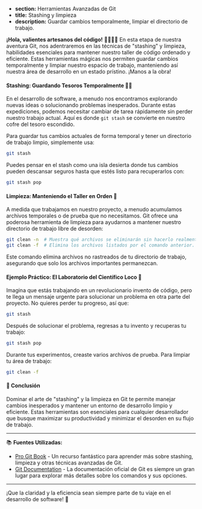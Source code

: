 * **section:** Herramientas Avanzadas de Git
* **title:** Stashing y limpieza 
* **description:** Guardar cambios temporalmente, limpiar el directorio de trabajo.

**¡Hola, valientes artesanos del código!** 👩‍💻👨‍💻 En esta etapa de nuestra aventura Git, nos adentraremos en las técnicas de "stashing" y limpieza, habilidades esenciales para mantener nuestro taller de código ordenado y eficiente. Estas herramientas mágicas nos permiten guardar cambios temporalmente y limpiar nuestro espacio de trabajo, manteniendo así nuestra área de desarrollo en un estado prístino. ¡Manos a la obra!

#### Stashing: Guardando Tesoros Temporalmente 🏴‍☠️

En el desarrollo de software, a menudo nos encontramos explorando nuevas ideas o solucionando problemas inesperados. Durante estas expediciones, podemos necesitar cambiar de tarea rápidamente sin perder nuestro trabajo actual. Aquí es donde `git stash` se convierte en nuestro cofre del tesoro escondido.

Para guardar tus cambios actuales de forma temporal y tener un directorio de trabajo limpio, simplemente usa:

```bash
git stash
```

Puedes pensar en el stash como una isla desierta donde tus cambios pueden descansar seguros hasta que estés listo para recuperarlos con:

```bash
git stash pop
```

#### Limpieza: Manteniendo el Taller en Orden 🧹

A medida que trabajamos en nuestro proyecto, a menudo acumulamos archivos temporales o de prueba que no necesitamos. Git ofrece una poderosa herramienta de limpieza para ayudarnos a mantener nuestro directorio de trabajo libre de desorden:

```bash
git clean -n  # Muestra qué archivos se eliminarán sin hacerlo realmente.
git clean -f  # Elimina los archivos listados por el comando anterior.
```

Este comando elimina archivos no rastreados de tu directorio de trabajo, asegurando que solo los archivos importantes permanezcan.

#### Ejemplo Práctico: El Laboratorio del Científico Loco 🧪

Imagina que estás trabajando en un revolucionario invento de código, pero te llega un mensaje urgente para solucionar un problema en otra parte del proyecto. No quieres perder tu progreso, así que:

```bash
git stash
```

Después de solucionar el problema, regresas a tu invento y recuperas tu trabajo:

```bash
git stash pop
```

Durante tus experimentos, creaste varios archivos de prueba. Para limpiar tu área de trabajo:

```bash
git clean -f
```

#### 🤔 Conclusión

Dominar el arte de "stashing" y la limpieza en Git te permite manejar cambios inesperados y mantener un entorno de desarrollo limpio y eficiente. Estas herramientas son esenciales para cualquier desarrollador que busque maximizar su productividad y minimizar el desorden en su flujo de trabajo.

---

📚 **Fuentes Utilizadas:**

- [Pro Git Book](https://git-scm.com/book/en/v2) - Un recurso fantástico para aprender más sobre stashing, limpieza y otras técnicas avanzadas de Git.
- [Git Documentation](https://git-scm.com/docs) - La documentación oficial de Git es siempre un gran lugar para explorar más detalles sobre los comandos y sus opciones.

---

¡Que la claridad y la eficiencia sean siempre parte de tu viaje en el desarrollo de software! 🌟
